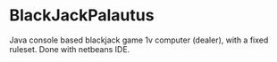 # BlackJackPalautus

Java console based blackjack game 1v computer (dealer), with a fixed ruleset. Done with netbeans IDE.
